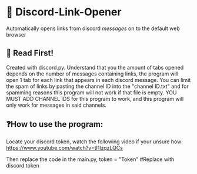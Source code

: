 # 🎁 Discord-Link-Opener
Automatically opens links from discord *messages* on to the default web browser

## 📣 Read First!
Created with discord.py.
Understand that you the amount of tabs opened depends on the number of messages containing
links, the program will open 1 tab for each link that appears in each discord message. You can limit the spam
of links by pasting the channel ID into the "channel ID.txt" and for spamming reasons this program will not work if that 
file is empty. YOU MUST ADD CHANNEL IDS for this program to work, and this program will only work for messages in said 
channels. 

## ❓How to use the program:
Locate your discord token, watch the following video if your unsure how:
https://www.youtube.com/watch?v=tI1lzqzLQCs

Then replace the code in the main.py,
token = "Token" #Replace with discord token
